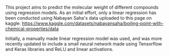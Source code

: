 This project aims to predict the molecular weight of different compounds using regression models. As an initial effort, only a linear regression has been conducted using Nabayan Saha's
data uploaded to this page on kaggle: https://www.kaggle.com/datasets/nabayansaha/boiling-point-with-chemical-properties/data

Initially, a manually made linear regression model was used, and was more recently updated to include a small neural network made using Tensorflow and Keras libraries and ReLU and linear activations.
